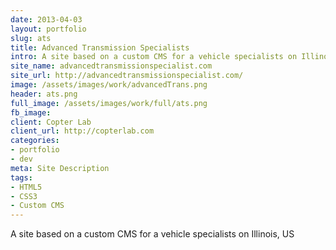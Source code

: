 ```yaml
---
date: 2013-04-03
layout: portfolio
slug: ats
title: Advanced Transmission Specialists
intro: A site based on a custom CMS for a vehicle specialists on Illinois, US
site_name: advancedtransmissionspecialist.com
site_url: http://advancedtransmissionspecialist.com/
image: /assets/images/work/advancedTrans.png
header: ats.png
full_image: /assets/images/work/full/ats.png
fb_image:
client: Copter Lab
client_url: http://copterlab.com
categories:
- portfolio
- dev
meta: Site Description
tags:
- HTML5
- CSS3
- Custom CMS
---
```


A site based on a custom CMS for a vehicle specialists on Illinois, US